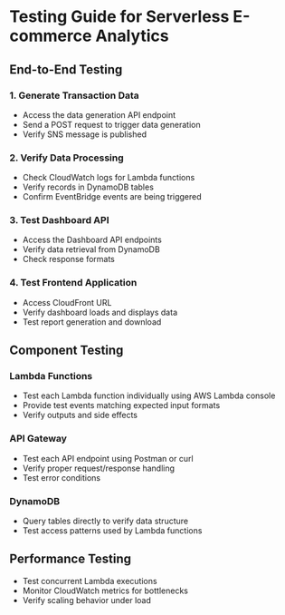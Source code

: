 # Testing Guide for Serverless E-commerce Analytics

## End-to-End Testing

### 1. Generate Transaction Data
- Access the data generation API endpoint
- Send a POST request to trigger data generation
- Verify SNS message is published

### 2. Verify Data Processing
- Check CloudWatch logs for Lambda functions
- Verify records in DynamoDB tables
- Confirm EventBridge events are being triggered

### 3. Test Dashboard API
- Access the Dashboard API endpoints
- Verify data retrieval from DynamoDB
- Check response formats

### 4. Test Frontend Application
- Access CloudFront URL
- Verify dashboard loads and displays data
- Test report generation and download

## Component Testing

### Lambda Functions
- Test each Lambda function individually using AWS Lambda console
- Provide test events matching expected input formats
- Verify outputs and side effects

### API Gateway
- Test each API endpoint using Postman or curl
- Verify proper request/response handling
- Test error conditions

### DynamoDB
- Query tables directly to verify data structure
- Test access patterns used by Lambda functions

## Performance Testing
- Test concurrent Lambda executions
- Monitor CloudWatch metrics for bottlenecks
- Verify scaling behavior under load
